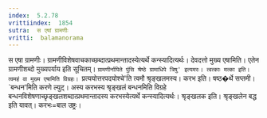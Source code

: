 ```yaml
---
index:  5.2.78
vrittiindex:  1854
sutra:  स एषां ग्रामणीः
vritti:  balamanorama 
---
```


स एषा ग्रामणीः। ग्रामणीविशेषवाचकाच्छब्दात्प्रथमान्तादस्येत्यर्थे कन्स्यादित्यर्थः। देवदत्तो मुख्य एषामिति। एतेन ग्रामणीशब्दो मुख्यपर्याय इति सूचितम्। `ग्रामणीर्नापिते पुंसि श्रेष्ठे ग्रामाधिपे त्रिषु' इत्यमरः। त्वत्काः मत्का इति। त्वमहं वा मुख्य एषामिति विग्रहः। `प्रत्ययोत्तरपदयोश्चे'ति त्वमौ श्रृङ्खलमस्य। करभ इति। षष्ठ�र्थे सप्तमी। `बन्धन'मिति करणे ल्युट्। अस्य करभस्य श्रृङ्खलं बन्धनमिति विग्रहे बन्धनविशेषणाच्छृङ्खलशब्दात्प्रथमान्तादस्य करभस्येत्यर्थे कन्स्यादित्यर्थः। श्रृङ्खलक इति। श्रृङ्खलेन बद्ध इति यावत्। करभः=बाल उष्ट्रः। 

